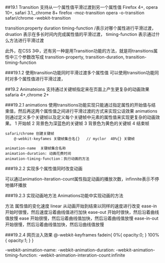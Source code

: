 ##19.1 Transition
支持从一个属性值平滑过渡到另一个属性值
Firefox 4+, opera 10+, safari 3.1_,chrome 8+
firefox -moz-transition
opera	-o-transition
safari/chrome	-webkit-transition

transition:property duration timing-function /表示对哪个属性进行平滑过渡，druation 表示在多长时间内完成属性值的平滑过渡， timing-function 表示通过什么方法进行平滑过渡

此外，在CSS 3中，还有另一种是用Transition功能的方法，就是将transitions属性中三个参数改写成
transition-property,
transition-duration,
transition-timing-function

###19.1.2 使用transition功能同时平滑过渡多个属性值
可以使用transition功能同时对多个属性值进行平滑过渡，


##19.2 Animateions
支持通过关键帧指定来在页面上产生更复杂的动画效果
safaria 4+,chrome 2+

###19.2.1 animations
使用transitions功能实现只能通过指定属性的开始值与结束值，然后再这两个属性值之间进行平滑过渡的方式来实现公话效果
animations则通过定义多个关键帧以及定义每个关键帧中元素的属性值来实现更复杂的动画效果。
	1 开始帧
	2 背景色为深蓝色的关键帧
	3 背景色为黄色的关键帧
	4 结束帧

	safari/chrome 创建关键帧
		@-webkit-keyfames 关键帧集合名{}   // myclor  40%{} 关键帧

	animation-name	关键帧集合名称
	animation-duration: 动画花费时间
	animation-timing-function：执行动画的方法

###19.2.2 实现多个属性值同时改变动画

可以通过animation-iteration-count属性指定动画的播放次数，infinnite表示不停地循环播放

###19.2.3 实现动画地方法
Animations功能中实现动画的方法

方法									属性值的变化速度
linear								从动画开始到结束以同样的速度进行改变
ease-in								开始时很慢，然后速度沿着曲线值进行加快
ease-out								开始时很快，然后沿着曲线值放慢
ease								开始很慢，然后沿着曲线值加快，然后沿着曲线值放慢
ease-in-out							开始很慢，然后沿着曲线值加快，然后沿曲线值放慢

###19.2.4 网页淡入效果
@-webkit-keyframes fadein{
0%{
	opacity:0;
}
100%{
	opacity:1;
	}
}

-webkit-animation-name:
-webkit-animation-duration:
-webkit-animation-timing-function:
-webkit-animation-interation-count:infinite